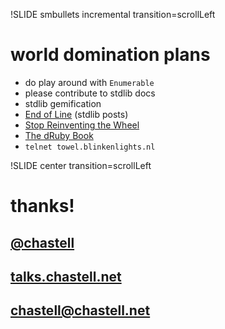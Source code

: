 !SLIDE smbullets incremental transition=scrollLeft

# world domination plans

* do play around with `Enumerable`
* please contribute to stdlib docs
* stdlib gemification
* [End of Line](http://endofline.wordpress.com/category/stdlib/) (stdlib posts)
* [Stop Reinventing the Wheel](http://www.slideshare.net/napcs/hoedown2010)
* [The dRuby Book](http://pragprog.com/book/sidruby/the-druby-book)
* `telnet towel.blinkenlights.nl`

!SLIDE center transition=scrollLeft

# thanks!
## [@chastell](http://chastell.net)
## [talks.chastell.net](http://talks.chastell.net)
## chastell@chastell.net
